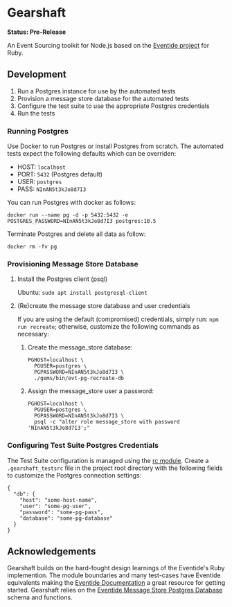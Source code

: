 # Gearshaft

**Status: Pre-Release**

An Event Sourcing toolkit for Node.js based on the [Eventide project](https://eventide-project.org) for Ruby.

## Development

1. Run a Postgres instance for use by the automated tests
2. Provision a message store database for the automated tests
3. Configure the test suite to use the appropriate Postgres credentials
4. Run the tests

### Running Postgres

Use Docker to run Postgres or install Postgres from scratch. The automated tests expect the following defaults which can be overriden:

  - HOST: `localhost`
  - PORT: `5432` (Postgres default)
  - USER: `postgres`
  - PASS: `NInAN5t3kJo8d7I3`


You can run Postgres with docker as follows:

```
docker run --name pg -d -p 5432:5432 -e POSTGRES_PASSWORD=NInAN5t3kJo8d7I3 postgres:10.5
```

Terminate Postgres and delete all data as follow:

```
docker rm -fv pg
```

### Provisioning Message Store Database

1. Install the Postgres client (psql)

   Ubuntu: `sudo apt install postgresql-client`

2. (Re)create the message store database and user credentials

   If you are using the default (compromised) credentials, simply run: `npm run recreate`; otherwise, customize the following commands as necessary:

   1. Create the message_store database:

      ```
      PGHOST=localhost \
        PGUSER=postgres \
        PGPASSWORD=NInAN5t3kJo8d7I3 \
        ./gems/bin/evt-pg-recreate-db
      ```

   2. Assign the message_store user a password:

      ```
      PGHOST=localhost \
        PGUSER=postgres \
        PGPASSWORD=NInAN5t3kJo8d7I3 \
        psql -c "alter role message_store with password 'NInAN5t3kJo8d7I3';"
      ```

### Configuring Test Suite Postgres Credentials

The Test Suite configuration is managed using the [rc module](https://www.npmjs.com/package/rc). Create a `.gearshaft_testsrc` file in the project root directory with the following fields to customize the Postgres connection settings:

```
{
  "db": {
    "host": "some-host-name",
    "user": "some-pg-user",
    "password": "some-pg-pass",
    "database": "some-pg-database"
  }
}
```

## Acknowledgements

Gearshaft builds on the hard-fought design learnings of the Eventide's Ruby implemention. The module boundaries and many test-cases have Eventide equivalents making the [Eventide Documentation](https://docs.eventide-project.org) a great resource for getting started. Gearshaft relies on the [Eventide Message Store Postgres Database](https://github.com/eventide-project/message-store-postgres-database) schema and functions.
